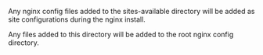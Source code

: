 Any nginx config files added to the sites-available directory will be added
as site configurations during the nginx install.

Any files added to this directory will be added to the root nginx config
directory.